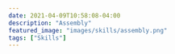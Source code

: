 ```yaml
---
date: 2021-04-09T10:58:08-04:00
description: "Assembly"
featured_image: "images/skills/assembly.png"
tags: ["Skills"]
---
```


